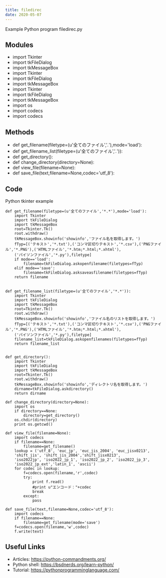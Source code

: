 ```yaml
---
title: filedirec
date: 2020-05-07
---
```

Example Python program filedirec.py

## Modules

* import Tkinter
* import tkFileDialog
* import tkMessageBox
* import Tkinter
* import tkFileDialog
* import tkMessageBox
* import Tkinter
* import tkFileDialog
* import tkMessageBox
* import os
* import codecs
* import codecs

## Methods

* def get_filename(filetype=(u'全てのファイル','*.*'),mode='load'):
* def get_filename_list(filetype=(u'全てのファイル','*.*')):
* def get_directory():
* def change_directory(directory=None):
* def view_file(filename=None):
* def save_file(text,filename=None,codec='utf_8'):

## Code

Python tkinter example

    def get_filename(filetype=(u'全てのファイル','*.*'),mode='load'):
        import Tkinter
        import tkFileDialog
        import tkMessageBox
        root=Tkinter.Tk()
        root.withdraw()
        tkMessageBox.showinfo('showinfo','ファイル名を取得します。')
        fTyp=[('テキスト','*.txt'),('コンマ区切りテキスト','*.csv'),('PNGファイル','*.PNG'),('HTMLファイル','*.htm;*.html;*.xhtml'),
        ('パイソンファイル','*.py'),filetype]
        if mode=='load':
            filename=tkFileDialog.askopenfilename(filetypes=fTyp)
        elif mode=='save':
            filename=tkFileDialog.asksaveasfilename(filetypes=fTyp)
        return filename
    
    
    def get_filename_list(filetype=(u'全てのファイル','*.*')):
        import Tkinter
        import tkFileDialog
        import tkMessageBox
        root=Tkinter.Tk()
        root.withdraw()
        tkMessageBox.showinfo('showinfo','ファイル名のリストを取得します。')
        fTyp=[('テキスト','*.txt'),('コンマ区切りテキスト','*.csv'),('PNGファイル','*.PNG'),('HTMLファイル','*.htm;*.html;*.xhtml'),
        ('パイソンファイル','*.py'),filetype]
        filename_list=tkFileDialog.askopenfilenames(filetypes=fTyp)
        return filename_list
    
    
    def get_directory():
        import Tkinter
        import tkFileDialog
        import tkMessageBox
        root=Tkinter.Tk()
        root.withdraw()
        tkMessageBox.showinfo('showinfo','ディレクトリ名を取得します。')
        dirname=tkFileDialog.askdirectory()
        return dirname
    
    def change_directory(directory=None):
        import os
        if directory==None:
            directory=get_directory()
        os.chdir(directory)
        print os.getcwd()
    
    def view_file(filename=None):
        import codecs
        if filename==None:
            filename=get_filename()
        lookup = ('utf_8', 'euc_jp', 'euc_jis_2004', 'euc_jisx0213',
        'shift_jis', 'shift_jis_2004','shift_jisx0213',
        'iso2022jp', 'iso2022_jp_1', 'iso2022_jp_2', 'iso2022_jp_3',
        'iso2022_jp_ext','latin_1', 'ascii')
        for codec in lookup:
            f=codecs.open(filename,'r',codec)
            try:
                print f.read()
                #print u"エンコード："+codec
                break
            except:
                pass
    
    def save_file(text,filename=None,codec='utf_8'):
        import codecs
        if filename==None:
            filename=get_filename(mode='save')
        f=codecs.open(filename,'w',codec)
        f.write(text)
    

## Useful Links

- Articles: https://python-commandments.org/
- Python shell: https://bsdnerds.org/learn-python/
- Tutorial: https://pythonprogramminglanguage.com/
